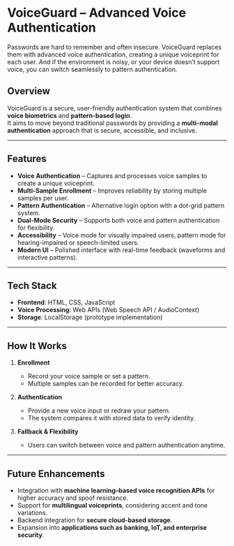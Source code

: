 # VoiceGuard – Advanced Voice Authentication
Passwords are hard to remember and often insecure. VoiceGuard replaces them with advanced voice authentication, creating a unique voiceprint for each user. And if the environment is noisy, or your device doesn’t support voice, you can switch seamlessly to pattern authentication.

## Overview
VoiceGuard is a secure, user-friendly authentication system that combines **voice biometrics** and **pattern-based login**.  
It aims to move beyond traditional passwords by providing a **multi-modal authentication** approach that is secure, accessible, and inclusive.

---

## Features
- **Voice Authentication** – Captures and processes voice samples to create a unique voiceprint.  
- **Multi-Sample Enrollment** – Improves reliability by storing multiple samples per user.  
- **Pattern Authentication** – Alternative login option with a dot-grid pattern system.  
- **Dual-Mode Security** – Supports both voice and pattern authentication for flexibility.  
- **Accessibility** – Voice mode for visually impaired users, pattern mode for hearing-impaired or speech-limited users.  
- **Modern UI** – Polished interface with real-time feedback (waveforms and interactive patterns).  

---

## Tech Stack
- **Frontend**: HTML, CSS, JavaScript  
- **Voice Processing**: Web APIs (Web Speech API / AudioContext)  
- **Storage**: LocalStorage (prototype implementation)  

---

## How It Works
1. **Enrollment**  
   - Record your voice sample or set a pattern.  
   - Multiple samples can be recorded for better accuracy.  

2. **Authentication**  
   - Provide a new voice input or redraw your pattern.  
   - The system compares it with stored data to verify identity.  

3. **Fallback & Flexibility**  
   - Users can switch between voice and pattern authentication anytime.  

---

## Future Enhancements
- Integration with **machine learning–based voice recognition APIs** for higher accuracy and spoof resistance.  
- Support for **multilingual voiceprints**, considering accent and tone variations.  
- Backend integration for **secure cloud-based storage**.  
- Expansion into **applications such as banking, IoT, and enterprise security**.  

